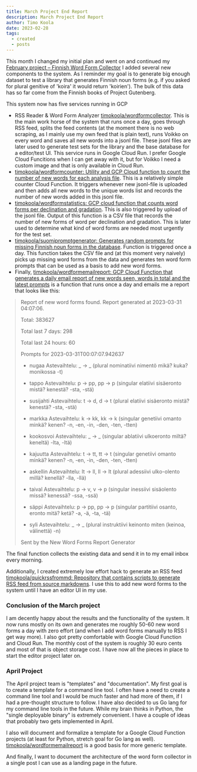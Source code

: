 ```yaml
---
title: March Project End Report
description: March Project End Report
author: Timo Koola
date: 2023-02-28
tags:
  - created
  - posts
---
```


This month I changed my initial plan and went on and continued my [February project – Finnish Word Form Collector](/posts/20230209) I added several new components to the system. As I reminder my goal is to generate big enough dataset to test a library that generates Finnish noun forms (e.g. if you asked for plural genitive of 'koira' it would return 'koirien'). The bulk of this data has so far come from the Finnish books of Project Gutenberg.

This system now has five services running in GCP

- RSS Reader & Word Form Analyzer [timokoola/wordformcollector](https://github.com/timokoola/wordformcollector). This is the main work horse of the system that runs once a day, goes through RSS feed, splits the feed contents (at the moment there is no web scraping, as I mainly use my own feed that is plain text), runs Voikko on every word and saves all new words into a jsonl file. These jsonl files are later used to generate test sets for the library and the base database for a editor/test UI. This service runs in Google Cloud Run. I prefer Google Cloud Funcitions when I can get away with it, but for Voikko I need a custom image and that is only available in Cloud Run.
- [timokoola/wordformcounter: Utility and GCP Cloud function to count the number of new words for each analysis file](https://github.com/timokoola/wordformcounter). This is a relatively simple counter Cloud Function. It triggers whenever new jsonl-file is uploaded and then adds all new words to the unique words list and records the number of new words added in this jsonl file.
- [timokoola/wordformstatistics: GCP cloud function that counts word forms per declination and gradation](https://github.com/timokoola/wordformstatistics). This is also triggered by upload of the jsonl file. Output of this function is a CSV file that records the number of new forms of word per declination and gradation. This is later used to determine what kind of word forms are needed most urgently for the test set.
- [timokoola/suomipromptgenerator: Generates random prompts for missing Finnish noun forms in the database](https://github.com/timokoola/suomipromptgenerator). Function is triggered once a day. This function takes the CSV file and (at this moment very naively) picks up missing word forms from the data and generates ten word form prompts that can be used as a basis to add new word forms.
- Finally, [timokoola/wordformemailreport: GCP Cloud Function that generates a daily email report of new words seen, words in total and the latest prompts](https://github.com/timokoola/wordformemailreport) is a function that runs once a day and emails me a report that looks like this:

> Report of new word forms found. Report generated at 2023-03-31 04:07:06.
>
> Total: 383627
>
> Total last 7 days: 298
>
> Total last 24 hours: 60
>
> Prompts for 2023-03-31T00:07:07.942637
>
> - nugaa Astevaihtelu: _ -> _ (plural nominatiivi nimentö mikä? kuka? monikossa -t)
>
> - tappo Astevaihtelu: p -> pp, pp -> p (singular elatiivi sisäeronto mistä? kenestä? -sta, -stä)
>
> - susijahti Astevaihtelu: t -> d, d -> t (plural elatiivi sisäeronto mistä? kenestä? -sta, -stä)
>
> - markka Astevaihtelu: k -> kk, kk -> k (singular genetiivi omanto minkä? kenen? -n, -en, -in, -den, -ten, -tten)
>
> - kookosvoi Astevaihtelu: _ -> _ (singular ablatiivi ulkoeronto miltä? keneltä) -lta, -ltä)
>
> - kajuutta Astevaihtelu: t -> tt, tt -> t (singular genetiivi omanto minkä? kenen? -n, -en, -in, -den, -ten, -tten)
>
> - askellin Astevaihtelu: lt -> ll, ll -> lt (plural adessiivi ulko-olento millä? kenellä? -lla, -llä)
>
> - taival Astevaihtelu: p -> v, v -> p (singular inessiivi sisäolento missä? kenessä? -ssa, -ssä)
>
> - säppi Astevaihtelu: p -> pp, pp -> p (singular partitiivi osanto, eronto mitä? ketä? -a, -ä, -ta, -tä)
>
> - syli Astevaihtelu: _ -> _ (plural instruktiivi keinonto miten (keinoa, välinettä) -n)
>
> Sent by the New Word Forms Report Generator

The final function collects the existing data and send it in to my email inbox every morning.

Additionally, I created extremely low effort hack to generate an RSS feed [timokoola/quickrssfrommd: Repository that contains scripts to generate RSS feed from source markdowns](https://github.com/timokoola/quickrssfrommd). I use this to add new word forms to the system until I have an editor UI in my use.

### Conclusion of the March project

I am decently happy about the results and the functionality of the system. It now runs mostly on its own and generates me roughly 50-60 new word forms a day with zero effort (and when I add word forms manually to RSS I get way more). I also got pretty comfortable with Google Cloud Function and Cloud Run. The monthly cost of the system is roughly 30 euro cents and most of that is object storage cost. I have now all the pieces in place to start the editor project later on.

### April Project

The April project team is "templates" and "documentation". My first goal is to create a template for a command line tool. I often have a need to create a command line tool and I would be much faster and had more of them, if I had a pre-thought structure to follow. I have also decided to us Go lang for my command line tools in the future. While my brain thinks in Python, the "single deployable binary" is extremely convenient. I have a couple of ideas that probably two gets implemented in April.

I also will document and formalize a template for a Google Cloud Function projects (at least for Python, stretch goal for Go lang as well). [timokoola/wordformemailreport](https://github.com/timokoola/wordformemailreport) is a good basis for more generic template.

And finally, I want to document the architecture of the word form collector in a single post I can use as a landing page in the future.
